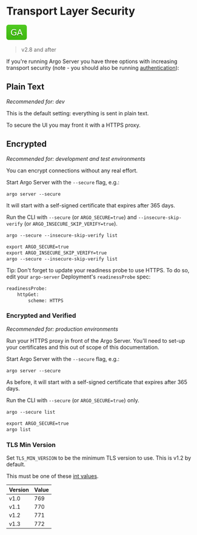 # Transport Layer Security

![GA](assets/ga.svg)

> v2.8 and after

If you're running Argo Server you have three options with increasing transport security (note - you should also be
running [authentication](argo-server.md#auth-mode)):

## Plain Text

*Recommended for: dev*

This is the default setting: everything is sent in plain text.

To secure the UI you may front it with a HTTPS proxy.

## Encrypted

*Recommended for: development and test environments*

You can encrypt connections without any real effort.

Start Argo Server with the `--secure` flag, e.g.:

```
argo server --secure
```

It will start with a self-signed certificate that expires after 365 days.

Run the CLI with `--secure` (or `ARGO_SECURE=true`) and `--insecure-skip-verify` (or `ARGO_INSECURE_SKIP_VERIFY=true`).

```
argo --secure --insecure-skip-verify list
```

```
export ARGO_SECURE=true
export ARGO_INSECURE_SKIP_VERIFY=true
argo --secure --insecure-skip-verify list
```

Tip: Don't forget to update your readiness probe to use HTTPS. To do so, edit your `argo-server`
Deployment's `readinessProbe` spec:

```
readinessProbe:
    httpGet: 
        scheme: HTTPS
```

### Encrypted and Verified

*Recommended for: production environments*

Run your HTTPS proxy in front of the Argo Server. You'll need to set-up your certificates and this out of scope of this
documentation.

Start Argo Server with the `--secure` flag, e.g.:

```
argo server --secure
```

As before, it will start with a self-signed certificate that expires after 365 days.

Run the CLI with `--secure` (or `ARGO_SECURE=true`) only.

```
argo --secure list
```

```
export ARGO_SECURE=true
argo list
```

### TLS Min Version

Set `TLS_MIN_VERSION` to be the minimum TLS version to use. This is v1.2 by default.

This must be one of these [int values](https://golang.org/pkg/crypto/tls/).

| Version | Value |
|---|---|
| v1.0 | 769 |
| v1.1 | 770 |
| v1.2 | 771 |
| v1.3 | 772 |

